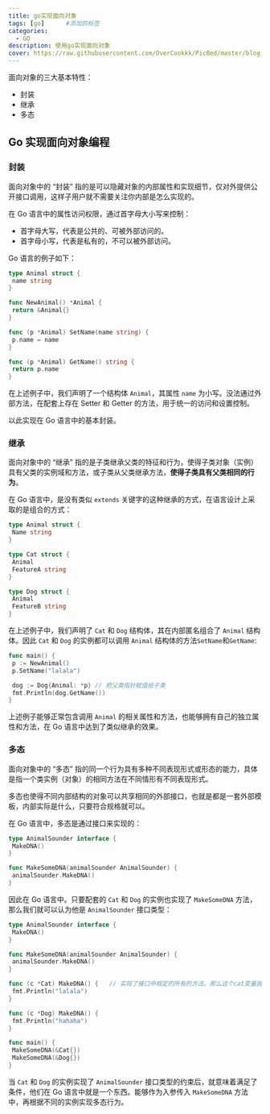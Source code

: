 ```yaml
---
title: go实现面向对象
tags: [go]      #添加的标签
categories: 
  - GO
description: 使用go实现面向对象
cover: https://raw.githubusercontent.com/OverCookkk/PicBed/master/blog_cover_images/00739-2959395179.png
---
```


面向对象的三大基本特性：

- 封装
- 继承
- 多态

## Go 实现面向对象编程

### 封装

面向对象中的 “封装” 指的是可以隐藏对象的内部属性和实现细节，仅对外提供公开接口调用，这样子用户就不需要关注你内部是怎么实现的。

在 Go 语言中的属性访问权限，通过首字母大小写来控制：

- 首字母大写，代表是公共的、可被外部访问的。
- 首字母小写，代表是私有的，不可以被外部访问。

Go 语言的例子如下：

```go
type Animal struct {
 name string
}

func NewAnimal() *Animal {
 return &Animal{}
}

func (p *Animal) SetName(name string) {
 p.name = name
}

func (p *Animal) GetName() string {
 return p.name
}
```

在上述例子中，我们声明了一个结构体 `Animal`，其属性 `name` 为小写。没法通过外部方法，在配套上存在 Setter 和 Getter 的方法，用于统一的访问和设置控制。

以此实现在 Go 语言中的基本封装。



### 继承

面向对象中的 “继承” 指的是子类继承父类的特征和行为，使得子类对象（实例）具有父类的实例域和方法，或子类从父类继承方法，**使得子类具有父类相同的行为**。

在 Go 语言中，是没有类似 `extends` 关键字的这种继承的方式，在语言设计上采取的是组合的方式：

```go
type Animal struct {
 Name string
}

type Cat struct {
 Animal
 FeatureA string
}

type Dog struct {
 Animal
 FeatureB string
}
```

在上述例子中，我们声明了 `Cat` 和 `Dog` 结构体，其在内部匿名组合了 `Animal` 结构体。因此 `Cat` 和 `Dog` 的实例都可以调用 `Animal` 结构体的方法`SetName`和`GetName`:

```go
func main() {
 p := NewAnimal()
 p.SetName("lalala")

 dog := Dog{Animal: *p}	// 把父类指针赋值给子类
 fmt.Println(dog.GetName())
}
```

上述例子能够正常包含调用 `Animal` 的相关属性和方法，也能够拥有自己的独立属性和方法，在 Go 语言中达到了类似继承的效果。



### 多态

面向对象中的 “多态” 指的同一个行为具有多种不同表现形式或形态的能力，具体是指一个类实例（对象）的相同方法在不同情形有不同表现形式。

多态也使得不同内部结构的对象可以共享相同的外部接口，也就是都是一套外部模板，内部实际是什么，只要符合规格就可以。

在 Go 语言中，多态是通过接口来实现的：

```go
type AnimalSounder interface {
 MakeDNA()
}

func MakeSomeDNA(animalSounder AnimalSounder) {
 animalSounder.MakeDNA()
}
```

因此在 Go 语言中。只要配套的 `Cat` 和 `Dog` 的实例也实现了 `MakeSomeDNA` 方法，那么我们就可以认为他是 `AnimalSounder` 接口类型：

```go
type AnimalSounder interface {
 MakeDNA()
}

func MakeSomeDNA(animalSounder AnimalSounder) {
 animalSounder.MakeDNA()
}

func (c *Cat) MakeDNA() {	// 实现了接口中规定的所有的方法，那么这个cat变量就实现了这个接口，可以称为这个接口类型的变量
 fmt.Println("lalala")
}

func (c *Dog) MakeDNA() {
 fmt.Println("hahaha")
}

func main() {
 MakeSomeDNA(&Cat{})
 MakeSomeDNA(&Dog{})
}
```

当 `Cat` 和 `Dog` 的实例实现了 `AnimalSounder` 接口类型的约束后，就意味着满足了条件，他们在 Go 语言中就是一个东西。能够作为入参传入 `MakeSomeDNA` 方法中，再根据不同的实例实现多态行为。